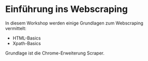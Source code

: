 # Einführung ins Webscraping
In diesem Workshop werden einige Grundlagen zum Webscraping vermittelt:

- HTML-Basics
- Xpath-Basics

Grundlage ist die Chrome-Erweiterung Scraper.

